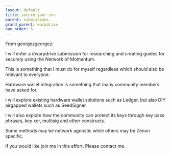 ```yaml
---
layout: default
title: secure your znn
parent: submissions
grand_parent: warpdrive
nav_order: 5
---
```


From georgezgeorgez:

I will enter a #warpdrive submission for researching and creating guides for securely using the Network of Momentum.

This is something that I must do for myself regardless which should also be relevant to everyone.

Hardware wallet integration is something that many community members have asked for.

I will explore existing hardware wallet solutions such as Ledger, but also DIY airgapped wallets such as SeedSigner.

I will also explore how the community can protect its keys through key pass phrases, key xor, multisig and other constructs.

Some methods may be network agnostic while others may be Zenon specific.

If you would like join me in this effort. Please contact me.
